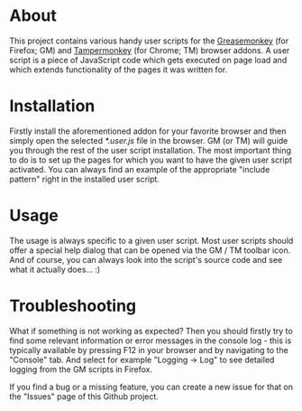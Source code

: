 # About

This project contains various handy user scripts for the [Greasemonkey](https://addons.mozilla.org/en-US/firefox/addon/greasemonkey/) (for Firefox; GM) and [Tampermonkey](https://chrome.google.com/webstore/detail/dhdgffkkebhmkfjojejmpbldmpobfkfo) (for Chrome; TM) browser addons. A user script is a piece of JavaScript code which gets executed on page load and which extends functionality of the pages it was written for. 

# Installation

Firstly install the aforementioned addon for your favorite browser and then simply open the selected *\*.user.js* file in the browser. GM (or TM) will guide you through the rest of the user script installation. The most important thing to do is to set up the pages for which you want to have the given user script activated. You can always find an example of the appropriate "include pattern" right in the installed user script.

# Usage

The usage is always specific to a given user script. Most user scripts should offer a special help dialog that can be opened via the GM / TM toolbar icon. And of course, you can always look into the script's source code and see what it actually does... :)

# Troubleshooting

What if something is not working as expected? Then you should firstly try to find some relevant information or error messages in the console log - this is typically available by pressing F12 in your browser and by navigating to the "Console" tab. And select for example "Logging -> Log" to see detailed logging from the GM scripts in Firefox.

If you find a bug or a missing feature, you can create a new issue for that on the "Issues" page of this Github project.
